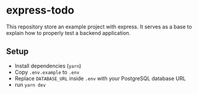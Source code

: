 # express-todo

This repository store an example project with express. It serves as a base to explain how to properly test a backend application.

## Setup

- Install dependencies (`yarn`)
- Copy `.env.example` to `.env`
- Replace `DATABASE_URL` inside `.env` with your PostgreSQL database URL
- run `yarn dev`
